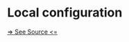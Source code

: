# Local configuration

[=> See Source <=](../../../docs/fundamentals/node-tools/providence-analytics/LocalConfiguration.md)
